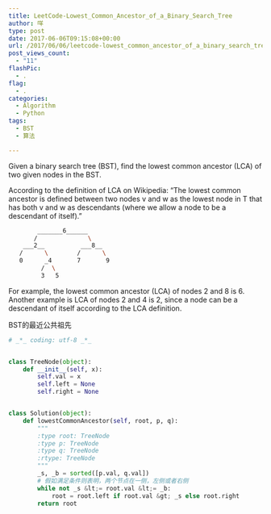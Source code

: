 ```yaml
---
title: LeetCode-Lowest_Common_Ancestor_of_a_Binary_Search_Tree
author: 咩
type: post
date: 2017-06-06T09:15:08+00:00
url: /2017/06/06/leetcode-lowest_common_ancestor_of_a_binary_search_tree/
post_views_count:
  - "11"
flashPic:
  - .
flag:
  - .
categories:
  - Algorithm
  - Python
tags:
  - BST
  - 算法

---
```

Given a binary search tree (BST), find the lowest common ancestor (LCA) of two given nodes in the BST.

According to the definition of LCA on Wikipedia: “The lowest common ancestor is defined between two nodes v and w as the lowest node in T that has both v and w as descendants (where we allow a node to be a descendant of itself).”

```bash
        _______6______
       /              \
    ___2__          ___8__
   /      \        /      \
   0      _4       7       9
         /  \
         3   5
```

For example, the lowest common ancestor (LCA) of nodes 2 and 8 is 6. Another example is LCA of nodes 2 and 4 is 2, since a node can be a descendant of itself according to the LCA definition.
  
BST的最近公共祖先

```python
# _*_ coding: utf-8 _*_


class TreeNode(object):
    def __init__(self, x):
        self.val = x
        self.left = None
        self.right = None


class Solution(object):
    def lowestCommonAncestor(self, root, p, q):
        """
        :type root: TreeNode
        :type p: TreeNode
        :type q: TreeNode
        :rtype: TreeNode
        """
        _s, _b = sorted([p.val, q.val])
        # 假如满足条件则表明，两个节点在一侧，左侧或者右侧
        while not _s &lt;= root.val &lt;= _b:
            root = root.left if root.val &gt; _s else root.right
        return root
```